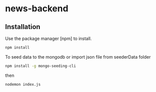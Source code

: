 # news-backend
## Installation
  Use the package manager [npm] to install.
  ```bash
  npm install
  ```
  To seed data to the mongodb or import json file from seederData folder
 ```bash
 npm install -g mongo-seeding-cli
 ```
 then
 ```bash
 nodemon index.js
 ```
